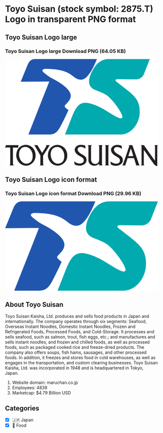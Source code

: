 # Toyo Suisan (stock symbol: 2875.T) Logo in transparent PNG format

## Toyo Suisan Logo large

### Toyo Suisan Logo large Download PNG (64.05 KB)

![Toyo Suisan Logo large Download PNG (64.05 KB)](/img/orig/2875.T_BIG-6f1b0384.png)

## Toyo Suisan Logo icon format

### Toyo Suisan Logo icon format Download PNG (29.96 KB)

![Toyo Suisan Logo icon format Download PNG (29.96 KB)](/img/orig/2875.T-7883f564.png)

## About Toyo Suisan

Toyo Suisan Kaisha, Ltd. produces and sells food products in Japan and internationally. The company operates through six segments: Seafood, Overseas Instant Noodles, Domestic Instant Noodles, Frozen and Refrigerated Foods, Processed Foods, and Cold-Storage. It processes and sells seafood, such as salmon, trout, fish eggs, etc.; and manufactures and sells instant noodles, and frozen and chilled foods, as well as processed foods, such as packaged cooked rice and freeze-dried products. The company also offers soups, fish hams, sausages, and other processed foods. In addition, it freezes and stores food in cold warehouses, as well as engages in the transportation, and custom clearing businesses. Toyo Suisan Kaisha, Ltd. was incorporated in 1948 and is headquartered in Tokyo, Japan.

1. Website domain: maruchan.co.jp
2. Employees: 4839
3. Marketcap: $4.79 Billion USD


## Categories
- [x] 🇯🇵 Japan
- [x] 🍴 Food
